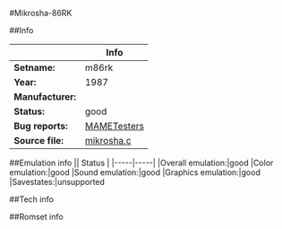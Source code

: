 #Mikrosha-86RK

##Info

||Info|
|-----|-----|
|**Setname:**|m86rk
|**Year:**|1987
|**Manufacturer:**|<unknown>
|**Status:**|good
|**Bug reports:**|[MAMETesters](http://mametesters.org/view_all_set.php?type=1&temporary=y&search=mikrosha.c)
|**Source file:**|[mikrosha.c](https://github.com/mamedev/mame/blob/master/src/mess/drivers/mikrosha.c)

##Emulation info
|| Status |
|-----|-----|
|Overall emulation:|good
|Color emulation:|good
|Sound emulation:|good
|Graphics emulation:|good
|Savestates:|unsupported

##Tech info

##Romset info

<!--- START OF EDITED COMMENT DO NOT TOUCH TEXT ABOVE-->
